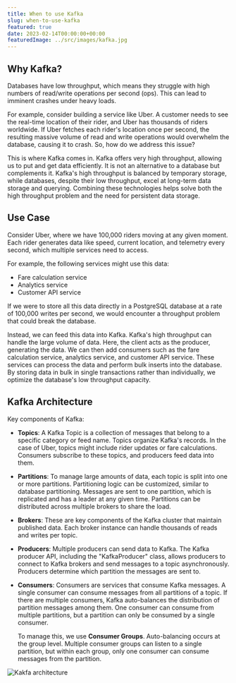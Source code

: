 ```yaml
---
title: When to use Kafka
slug: when-to-use-kafka
featured: true
date: 2023-02-14T00:00:00+00:00
featuredImage: ../src/images/kafka.jpg
---
```


## Why Kafka?

Databases have low throughput, which means they struggle with high numbers of read/write operations per second (ops). This can lead to imminent crashes under heavy loads.

For example, consider building a service like Uber. A customer needs to see the real-time location of their rider, and Uber has thousands of riders worldwide. If Uber fetches each rider's location once per second, the resulting massive volume of read and write operations would overwhelm the database, causing it to crash. So, how do we address this issue?

This is where Kafka comes in. Kafka offers very high throughput, allowing us to put and get data efficiently. It is not an alternative to a database but complements it. Kafka's high throughput is balanced by temporary storage, while databases, despite their low throughput, excel at long-term data storage and querying. Combining these technologies helps solve both the high throughput problem and the need for persistent data storage.

## Use Case

Consider Uber, where we have 100,000 riders moving at any given moment. Each rider generates data like speed, current location, and telemetry every second, which multiple services need to access.

For example, the following services might use this data:

- Fare calculation service
- Analytics service
- Customer API service

If we were to store all this data directly in a PostgreSQL database at a rate of 100,000 writes per second, we would encounter a throughput problem that could break the database.

Instead, we can feed this data into Kafka. Kafka's high throughput can handle the large volume of data. Here, the client acts as the producer, generating the data. We can then add consumers such as the fare calculation service, analytics service, and customer API service. These services can process the data and perform bulk inserts into the database. By storing data in bulk in single transactions rather than individually, we optimize the database's low throughput capacity.

## Kafka Architecture

Key components of Kafka:

- **Topics**:
  A Kafka Topic is a collection of messages that belong to a specific category or feed name. Topics organize Kafka's records. In the case of Uber, topics might include rider updates or fare calculations. Consumers subscribe to these topics, and producers feed data into them.

- **Partitions**:
  To manage large amounts of data, each topic is split into one or more partitions. Partitioning logic can be customized, similar to database partitioning. Messages are sent to one partition, which is replicated and has a leader at any given time. Partitions can be distributed across multiple brokers to share the load.

- **Brokers**:
  These are key components of the Kafka cluster that maintain published data. Each broker instance can handle thousands of reads and writes per topic.

- **Producers**:
  Multiple producers can send data to Kafka. The Kafka producer API, including the "KafkaProducer" class, allows producers to connect to Kafka brokers and send messages to a topic asynchronously. Producers determine which partition the messages are sent to.

- **Consumers**:
  Consumers are services that consume Kafka messages. A single consumer can consume messages from all partitions of a topic. If there are multiple consumers, Kafka auto-balances the distribution of partition messages among them. One consumer can consume from multiple partitions, but a partition can only be consumed by a single consumer.

  To manage this, we use **Consumer Groups**. Auto-balancing occurs at the group level. Multiple consumer groups can listen to a single partition, but within each group, only one consumer can consume messages from the partition.

![Kakfa architecture](/images/blogs/kafka-architecture.png)
